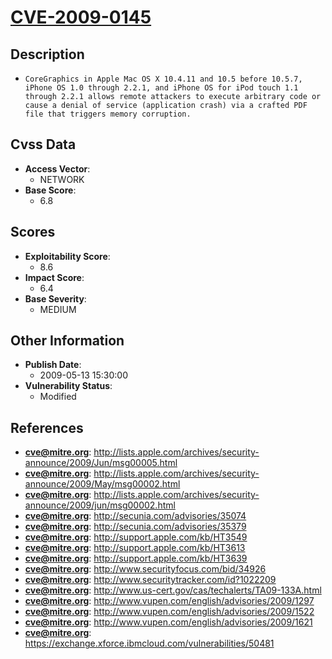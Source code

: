 
# [CVE-2009-0145](http://lists.apple.com/archives/security-announce/2009/Jun/msg00005.html)

## Description

- `CoreGraphics in Apple Mac OS X 10.4.11 and 10.5 before 10.5.7, iPhone OS 1.0 through 2.2.1, and iPhone OS for iPod touch 1.1 through 2.2.1 allows remote attackers to execute arbitrary code or cause a denial of service (application crash) via a crafted PDF file that triggers memory corruption.`

## Cvss Data

- **Access Vector**:
  - NETWORK
- **Base Score**:
  - 6.8

## Scores

- **Exploitability Score**:
  - 8.6
- **Impact Score**:
  - 6.4
- **Base Severity**:
  - MEDIUM

## Other Information

- **Publish Date**:
  - 2009-05-13 15:30:00
- **Vulnerability Status**:
  - Modified

## References

- **cve@mitre.org**: http://lists.apple.com/archives/security-announce/2009/Jun/msg00005.html
- **cve@mitre.org**: http://lists.apple.com/archives/security-announce/2009/May/msg00002.html
- **cve@mitre.org**: http://lists.apple.com/archives/security-announce/2009/jun/msg00002.html
- **cve@mitre.org**: http://secunia.com/advisories/35074
- **cve@mitre.org**: http://secunia.com/advisories/35379
- **cve@mitre.org**: http://support.apple.com/kb/HT3549
- **cve@mitre.org**: http://support.apple.com/kb/HT3613
- **cve@mitre.org**: http://support.apple.com/kb/HT3639
- **cve@mitre.org**: http://www.securityfocus.com/bid/34926
- **cve@mitre.org**: http://www.securitytracker.com/id?1022209
- **cve@mitre.org**: http://www.us-cert.gov/cas/techalerts/TA09-133A.html
- **cve@mitre.org**: http://www.vupen.com/english/advisories/2009/1297
- **cve@mitre.org**: http://www.vupen.com/english/advisories/2009/1522
- **cve@mitre.org**: http://www.vupen.com/english/advisories/2009/1621
- **cve@mitre.org**: https://exchange.xforce.ibmcloud.com/vulnerabilities/50481

